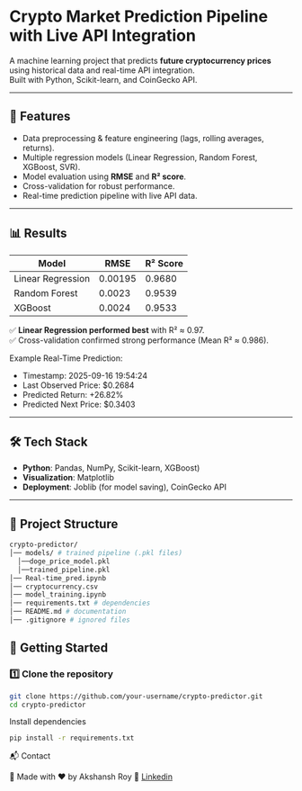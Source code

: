 # Crypto Market Prediction Pipeline with Live API Integration

A machine learning project that predicts **future cryptocurrency prices** using historical data and real-time API integration.  
Built with Python, Scikit-learn, and CoinGecko API.  

---

## 📌 Features
- Data preprocessing & feature engineering (lags, rolling averages, returns).
- Multiple regression models (Linear Regression, Random Forest, XGBoost, SVR).
- Model evaluation using **RMSE** and **R² score**.
- Cross-validation for robust performance.
- Real-time prediction pipeline with live API data.

---

## 📊 Results
| Model              | RMSE    | R² Score |
|---------------------|---------|----------|
| Linear Regression   | 0.00195 | 0.9680   |
| Random Forest       | 0.0023  | 0.9539   |
| XGBoost             | 0.0024  | 0.9533   |

✅ **Linear Regression performed best** with R² ≈ 0.97.  
✅ Cross-validation confirmed strong performance (Mean R² ≈ 0.986).  

Example Real-Time Prediction:

- Timestamp: 2025-09-16 19:54:24
- Last Observed Price: $0.2684
- Predicted Return: +26.82%
- Predicted Next Price: $0.3403

---

## 🛠️ Tech Stack
- **Python**: Pandas, NumPy, Scikit-learn, XGBoost)
- **Visualization**: Matplotlib
- **Deployment**: Joblib (for model saving), CoinGecko API

---

## 📂 Project Structure

```bash
crypto-predictor/
│── models/ # trained pipeline (.pkl files)
  │──doge_price_model.pkl
  │──trained_pipeline.pkl
│── Real-time_pred.ipynb
│── cryptocurrency.csv
│── model_training.ipynb
│── requirements.txt # dependencies
│── README.md # documentation
│── .gitignore # ignored files

```


## 🚀 Getting Started

### 1️⃣ Clone the repository

```bash
git clone https://github.com/your-username/crypto-predictor.git
cd crypto-predictor
```
Install dependencies
```bash
pip install -r requirements.txt
```
📬 Contact

👤 Made with ❤️ by Akshansh Roy
🔗 [Linkedin](https://www.linkedin.com/in/akshansh-r-a7946b2a5/)
